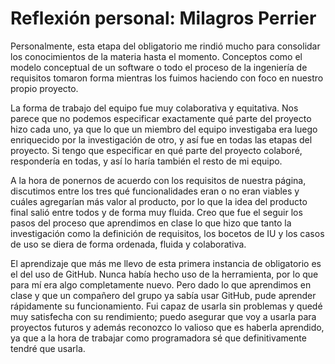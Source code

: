 # Reflexión personal: Milagros Perrier
Personalmente, esta etapa del obligatorio me rindió mucho para consolidar los conocimientos de la materia hasta el momento. Conceptos como el modelo conceptual de un software o todo el proceso de la ingeniería de requisitos tomaron forma mientras los fuimos haciendo con foco en nuestro propio proyecto.

La forma de trabajo del equipo fue muy colaborativa y equitativa. Nos parece que no podemos especificar exactamente qué parte del proyecto hizo cada uno, ya que lo que un miembro del equipo investigaba era luego enriquecido por la investigación de otro, y así fue en todas las etapas del proyecto. Si tengo que especificar en qué parte del proyecto colaboré, respondería en todas, y así lo haría también el resto de mi equipo. 

A la hora de ponernos de acuerdo con los requisitos de nuestra página, discutimos entre los tres qué funcionalidades eran o no eran viables y cuáles agregarían más valor al producto, por lo que la idea del producto final salió entre todos y de forma muy fluida. Creo que fue el seguir los pasos del proceso que aprendimos en clase lo que hizo que tanto la investigación como la definición de requisitos, los bocetos de IU y los casos de uso se diera de forma ordenada, fluida y colaborativa.

El aprendizaje que más me llevo de esta primera instancia de obligatorio es el del uso de GitHub. Nunca había hecho uso de la herramienta, por lo que para mí era algo completamente nuevo. Pero dado lo que aprendimos en clase y que un compañero del grupo ya sabía usar GitHub, pude aprender rápidamente su funcionamiento. Fui capaz de usarla sin problemas y quedé muy satisfecha con su rendimiento; puedo asegurar que voy a usarla para proyectos futuros y además reconozco lo valioso que es haberla aprendido, ya que a la hora de trabajar como programadora sé que definitivamente tendré que usarla.